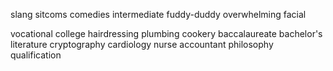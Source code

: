 slang
sitcoms
comedies
intermediate
fuddy-duddy
overwhelming
facial

vocational college
hairdressing
plumbing
cookery
baccalaureate
bachelor's
literature
cryptography
cardiology nurse
accountant
philosophy
qualification

